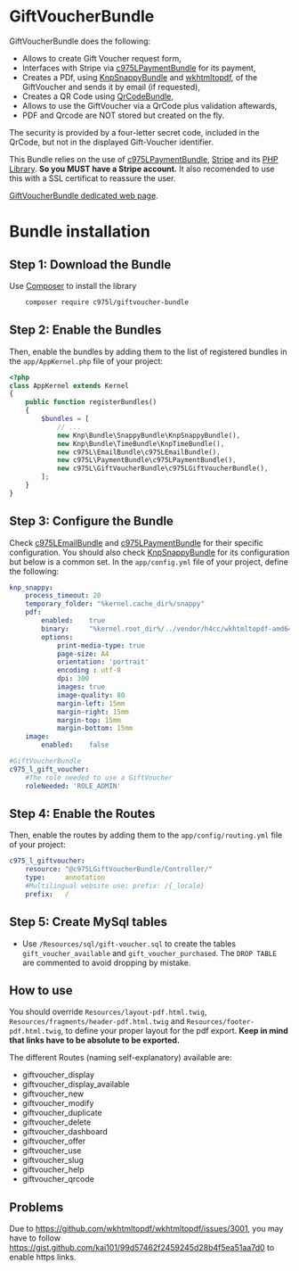 GiftVoucherBundle
=================

GiftVoucherBundle does the following:

- Allows to create Gift Voucher request form,
- Interfaces with Stripe via [c975LPaymentBundle](https://github.com/975L/PaymentBundle) for its payment,
- Creates a PDf, using [KnpSnappyBundle](https://github.com/KnpLabs/KnpSnappyBundle) and [wkhtmltopdf](https://wkhtmltopdf.org/), of the GiftVoucher and sends it by email (if requested),
- Creates a QR Code using [QrCodeBundle](https://github.com/endroid/qr-code),
- Allows to use the GiftVoucher via a QrCode plus validation aftewards,
- PDF and Qrcode are NOT stored but created on the fly.

The security is provided by a four-letter secret code, included in the QrCode, but not in the displayed Gift-Voucher identifier.

This Bundle relies on the use of [c975LPaymentBundle](https://github.com/975L/PaymentBundle), [Stripe](https://stripe.com/) and its [PHP Library](https://github.com/stripe/stripe-php).
**So you MUST have a Stripe account.**
It also recomended to use this with a SSL certificat to reassure the user.

[GiftVoucherBundle dedicated web page](https://975l.com/en/pages/gift-voucher-bundle).

Bundle installation
===================

Step 1: Download the Bundle
---------------------------
Use [Composer](https://getcomposer.org) to install the library
```bash
    composer require c975l/giftvoucher-bundle
```

Step 2: Enable the Bundles
--------------------------
Then, enable the bundles by adding them to the list of registered bundles in the `app/AppKernel.php` file of your project:

```php
<?php
class AppKernel extends Kernel
{
    public function registerBundles()
    {
        $bundles = [
            // ...
            new Knp\Bundle\SnappyBundle\KnpSnappyBundle(),
            new Knp\Bundle\TimeBundle\KnpTimeBundle(),
            new c975L\EmailBundle\c975LEmailBundle(),
            new c975L\PaymentBundle\c975LPaymentBundle(),
            new c975L\GiftVoucherBundle\c975LGiftVoucherBundle(),
        ];
    }
}
```

Step 3: Configure the Bundle
----------------------------
Check [c975LEmailBundle](https://github.com/975L/EmailBundle) and [c975LPaymentBundle](https://github.com/975L/PaymentBundle) for their specific configuration.
You should also check [KnpSnappyBundle](https://github.com/KnpLabs/KnpSnappyBundle) for its configuration but below is a common set.
In the `app/config.yml` file of your project, define the following:

```yml
knp_snappy:
    process_timeout: 20
    temporary_folder: "%kernel.cache_dir%/snappy"
    pdf:
        enabled:    true
        binary:     "%kernel.root_dir%/../vendor/h4cc/wkhtmltopdf-amd64/bin/wkhtmltopdf-amd64"
        options:
            print-media-type: true
            page-size: A4
            orientation: 'portrait'
            encoding : utf-8
            dpi: 300
            images: true
            image-quality: 80
            margin-left: 15mm
            margin-right: 15mm
            margin-top: 15mm
            margin-bottom: 15mm
    image:
        enabled:    false

#GiftVoucherBundle
c975_l_gift_voucher:
    #The role needed to use a GiftVoucher
    roleNeeded: 'ROLE_ADMIN'
```

Step 4: Enable the Routes
-------------------------
Then, enable the routes by adding them to the `app/config/routing.yml` file of your project:

```yml
c975_l_giftvoucher:
    resource: "@c975LGiftVoucherBundle/Controller/"
    type:     annotation
    #Multilingual website use: prefix: /{_locale}
    prefix:   /
```

Step 5: Create MySql tables
---------------------------
- Use `/Resources/sql/gift-voucher.sql` to create the tables `gift_voucher_available` and `gift_voucher_purchased`. The `DROP TABLE` are commented to avoid dropping by mistake.

How to use
----------
You should override `Resources/layout-pdf.html.twig`, `Resources/fragments/header-pdf.html.twig` and `Resources/footer-pdf.html.twig`, to define your proper layout for the pdf export.
**Keep in mind that links have to be absolute to be exported.**

The different Routes (naming self-explanatory) available are:
- giftvoucher_display
- giftvoucher_display_available
- giftvoucher_new
- giftvoucher_modify
- giftvoucher_duplicate
- giftvoucher_delete
- giftvoucher_dashboard
- giftvoucher_offer
- giftvoucher_use
- giftvoucher_slug
- giftvoucher_help
- giftvoucher_qrcode

Problems
--------
Due to https://github.com/wkhtmltopdf/wkhtmltopdf/issues/3001, you may have to follow https://gist.github.com/kai101/99d57462f2459245d28b4f5ea51aa7d0 to enable https links.